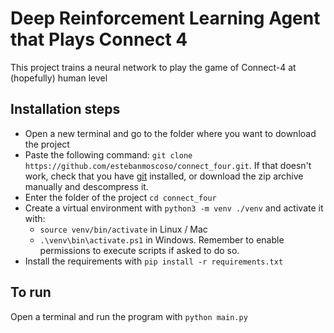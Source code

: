 # Deep Reinforcement Learning Agent that Plays Connect 4
This project trains a neural network to play the game of Connect-4 at (hopefully) human level


## Installation steps
- Open a new terminal and go to the folder where you want to download the project
- Paste the following command: `git clone https://github.com/estebanmoscoso/connect_four.git`. 
If that doesn't work, check that you have [git](https://git-scm.com/downloads) installed, 
or download the zip archive manually and descompress it.
- Enter the folder of the project `cd connect_four`
- Create a virtual environment with `python3 -m venv ./venv` and activate it with:
  - `source venv/bin/activate` in Linux / Mac
  - `.\venv\bin\activate.ps1` in Windows. Remember to enable permissions to execute scripts if asked to do so.
- Install the requirements with `pip install -r requirements.txt`

## To run
Open a terminal and run the program with `python main.py`

